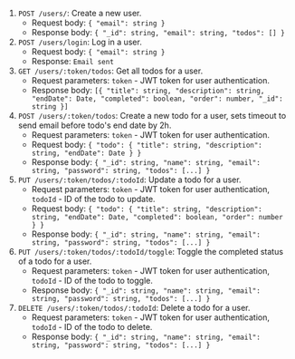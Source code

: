 
1.  `POST /users/`: Create a new user.
    -   Request body: `{ "email": string }`
    -   Response body: `{ "_id": string, "email": string, "todos": [] }`
2.  `POST /users/login`: Log in a user.
    -   Request body: `{ "email": string }`
    -   Response:  `Email sent`
3.  `GET /users/:token/todos`: Get all todos for a user.
    -   Request parameters: `token` - JWT token for user authentication.
    -   Response body: `[{ "title": string, "description": string, "endDate": Date, "completed": boolean, "order": number, "_id": string }]`
4.  `POST /users/:token/todos`: Create a new todo for a user, sets timeout to send email before todo's end date  by 2h.
    -   Request parameters: `token` - JWT token for user authentication.
    -   Request body: `{ "todo": { "title": string, "description": string, "endDate": Date } }`
    -   Response body: `{ "_id": string, "name": string, "email": string, "password": string, "todos": [...] }`
5.  `PUT /users/:token/todos/:todoId`: Update a todo for a user.
    -   Request parameters: `token` - JWT token for user authentication, `todoId` - ID of the todo to update.
    -   Request body: `{ "todo": { "title": string, "description": string, "endDate": Date, "completed": boolean, "order": number } }`
    -   Response body: `{ "_id": string, "name": string, "email": string, "password": string, "todos": [...] }`
6.  `PUT /users/:token/todos/:todoId/toggle`: Toggle the completed status of a todo for a user.
    -   Request parameters: `token` - JWT token for user authentication, `todoId` - ID of the todo to toggle.
    -   Response body: `{ "_id": string, "name": string, "email": string, "password": string, "todos": [...] }`
7.  `DELETE /users/:token/todos/:todoId`: Delete a todo for a user.
    -   Request parameters: `token` - JWT token for user authentication, `todoId` - ID of the todo to delete.
    -   Response body: `{ "_id": string, "name": string, "email": string, "password": string, "todos": [...] }`
